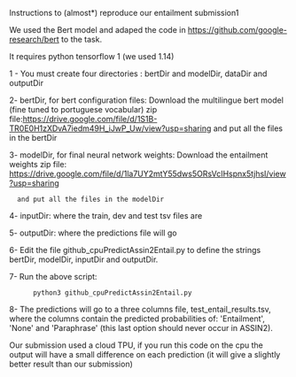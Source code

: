 Instructions to (almost*) reproduce our entailment submission1

We used the Bert model and adaped the code in https://github.com/google-research/bert to the task.

It requires  python tensorflow 1 (we used 1.14)

1 - You must create four directories : bertDir and modelDir, dataDir and outputDir

2- bertDir, for bert configuration files: 
      Download the multilingue bert model (fine tuned to portuguese vocabular) zip file:https://drive.google.com/file/d/1S1B-TR0E0H1zXDvA7iedm49H_iJwP_Uw/view?usp=sharing and put all the files in the bertDir

3-  modelDir, for final neural network weights:
      Download the entailment weights zip file: https://drive.google.com/file/d/1la7UY2mtY55dws5ORsVcIHspnx5tjhsI/view?usp=sharing 
      
      and put all the files in the modelDir
 4- inputDir: where the train, dev and test tsv files are
 
 5- outputDir: where the predictions file  will go 
 
 6- Edit the file github_cpuPredictAssin2Entail.py to define the strings bertDir, modelDir, inputDir and outputDir.

 7- Run the above script: 
 
          python3 github_cpuPredictAssin2Entail.py
 
 8- The predictions will go to  a three columns file, test_entail_results.tsv, where the columns contain the predicted probabilities of: 'Entailment', 'None' and 'Paraphrase' (this last option should never occur in ASSIN2).  
 
 
Our submission used a cloud TPU, if you run this code on the cpu the output will have a small difference on each prediction (it will give a slightly better result than our submission)
